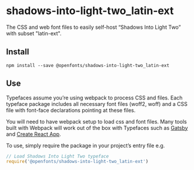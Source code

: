 
# shadows-into-light-two_latin-ext

The CSS and web font files to easily self-host “Shadows Into Light Two” with subset "latin-ext".

## Install

`npm install --save @openfonts/shadows-into-light-two_latin-ext`

## Use

Typefaces assume you’re using webpack to process CSS and files. Each typeface
package includes all necessary font files (woff2, woff) and a CSS file with
font-face declarations pointing at these files.

You will need to have webpack setup to load css and font files. Many tools built
with Webpack will work out of the box with Typefaces such as [Gatsby](https://github.com/gatsbyjs/gatsby)
and [Create React App](https://github.com/facebookincubator/create-react-app).

To use, simply require the package in your project’s entry file e.g.

```javascript
// Load Shadows Into Light Two typeface
require('@openfonts/shadows-into-light-two_latin-ext')
```
